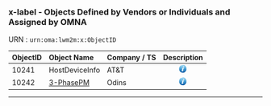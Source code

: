 ### x-label - Objects Defined by Vendors or Individuals and Assigned by OMNA


URN : ```urn:oma:lwm2m:x:ObjectID```

ObjectID  | Object Name                         | Company / TS           | Description
:---------| :-----------------------------------| :----------------------| :-----------------------------------------:
10241     | HostDeviceInfo                      | AT&T                   |  ![alt Text](images/information.png "This LWM2M Object provides a range of host device related information which can be queried by the LWM2M Server. The host device is any integrated device with an embedded cellular radio module")
10242     | [3-PhasePM](http://technical.openmobilealliance.org/tech/profiles/3-PhasePM.xml "xml file")                           | Odins                  | ![alt Text](images/information.png "This Object provides the information to represent a generic 3-Phase Power Meter")

***
